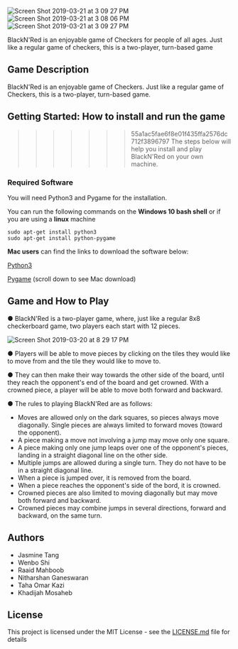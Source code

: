 ![Screen Shot 2019-03-21 at 3 09 27 PM](https://user-images.githubusercontent.com/47669299/54778558-5e1f0600-4beb-11e9-8c26-0c5729cf0072.png)  ![Screen Shot 2019-03-21 at 3 08 06 PM](https://user-images.githubusercontent.com/47669299/54778479-2b750d80-4beb-11e9-892f-8da6bfec7a67.png)       ![Screen Shot 2019-03-21 at 3 09 27 PM](https://user-images.githubusercontent.com/47669299/54778558-5e1f0600-4beb-11e9-8c26-0c5729cf0072.png)

BlackN'Red is an enjoyable game of Checkers for people of all ages. Just like a regular game of checkers, this is a two-player, turn-based game

## Game Description

BlackN'Red is an enjoyable game of Checkers. Just like a regular game of Checkers, this is a two-player, turn-based game.

## Getting Started: How to install and run the game
>>>>>>> 55a1ac5fae6f8e01f435ffa2576dc712f3896797
The steps below will help you install and play BlackN'Red on your own machine.

### Required Software 

You will need Python3 and Pygame for the installation.

You can run the following commands on the **Windows 10 bash shell** or if you are using a **linux** machine

```
sudo apt-get install python3 
sudo apt-get install python-pygame
```
**Mac users** can find the links to download the software below:

[Python3](https://www.python.org/downloads/)

[Pygame](https://www.pygame.org/download.shtml#Macintosh)
(scroll down to see Mac download)

## Game and How to Play
● BlackN'Red is a two-player game, where, just like a regular 8x8 checkerboard
game, two players each start with 12 pieces.
  
![Screen Shot 2019-03-20 at 8 29 17 PM](https://user-images.githubusercontent.com/47669299/54727593-029f3a80-4b4f-11e9-98ad-f2bef02b90dc.png)

● Players will be able to move pieces by clicking on the tiles they would like to move from and the tile they would like to move to.

● They can then make their way towards the
other side of the board, until they reach the opponent's end of the board and get crowned. 
With a crowned piece, a player will be able to move both forward and backward.

● The rules to playing BlackN'Red are as follows:

- Moves are allowed only on the dark squares, so pieces always move diagonally. Single pieces are always limited to forward moves (toward    the opponent).
- A piece making a move not involving a jump may move only one square.
- A piece making only one jump leaps over one of the opponent's pieces, landing in a straight diagonal line on the other side. 
- Multiple jumps are allowed during a single turn. They do not have to be in a straight diagonal line.
- When a piece is jumped over, it is removed from the board.
- When a piece reaches the opponent's side of the bord, it is crowned. 
- Crowned pieces are also limited to moving diagonally but may move both forward and backward. 
- Crowned pieces may combine jumps in several directions, forward and backward, on the same turn. 

## Authors
* Jasmine Tang
* Wenbo Shi
* Raaid Mahboob
* Nitharshan Ganeswaran
* Taha Omar Kazi
* Khadijah Mosaheb


## License

This project is licensed under the MIT License - see the [LICENSE.md](LICENSE) file for details
